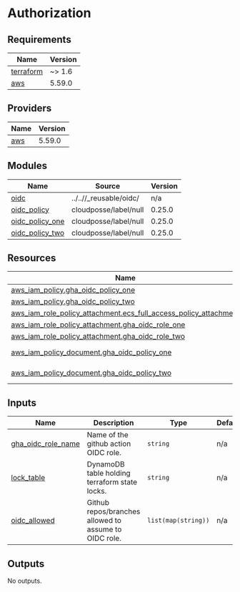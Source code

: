 # Authorization

<!-- BEGIN_TF_DOCS -->
## Requirements

| Name | Version |
|------|---------|
| <a name="requirement_terraform"></a> [terraform](#requirement\_terraform) | ~> 1.6 |
| <a name="requirement_aws"></a> [aws](#requirement\_aws) | 5.59.0 |

## Providers

| Name | Version |
|------|---------|
| <a name="provider_aws"></a> [aws](#provider\_aws) | 5.59.0 |

## Modules

| Name | Source | Version |
|------|--------|---------|
| <a name="module_oidc"></a> [oidc](#module\_oidc) | ../..//_reusable/oidc/ | n/a |
| <a name="module_oidc_policy"></a> [oidc\_policy](#module\_oidc\_policy) | cloudposse/label/null | 0.25.0 |
| <a name="module_oidc_policy_one"></a> [oidc\_policy\_one](#module\_oidc\_policy\_one) | cloudposse/label/null | 0.25.0 |
| <a name="module_oidc_policy_two"></a> [oidc\_policy\_two](#module\_oidc\_policy\_two) | cloudposse/label/null | 0.25.0 |

## Resources

| Name | Type |
|------|------|
| [aws_iam_policy.gha_oidc_policy_one](https://registry.terraform.io/providers/hashicorp/aws/5.59.0/docs/resources/iam_policy) | resource |
| [aws_iam_policy.gha_oidc_policy_two](https://registry.terraform.io/providers/hashicorp/aws/5.59.0/docs/resources/iam_policy) | resource |
| [aws_iam_role_policy_attachment.ecs_full_access_policy_attachment](https://registry.terraform.io/providers/hashicorp/aws/5.59.0/docs/resources/iam_role_policy_attachment) | resource |
| [aws_iam_role_policy_attachment.gha_oidc_role_one](https://registry.terraform.io/providers/hashicorp/aws/5.59.0/docs/resources/iam_role_policy_attachment) | resource |
| [aws_iam_role_policy_attachment.gha_oidc_role_two](https://registry.terraform.io/providers/hashicorp/aws/5.59.0/docs/resources/iam_role_policy_attachment) | resource |
| [aws_iam_policy_document.gha_oidc_policy_one](https://registry.terraform.io/providers/hashicorp/aws/5.59.0/docs/data-sources/iam_policy_document) | data source |
| [aws_iam_policy_document.gha_oidc_policy_two](https://registry.terraform.io/providers/hashicorp/aws/5.59.0/docs/data-sources/iam_policy_document) | data source |

## Inputs

| Name | Description | Type | Default | Required |
|------|-------------|------|---------|:--------:|
| <a name="input_gha_oidc_role_name"></a> [gha\_oidc\_role\_name](#input\_gha\_oidc\_role\_name) | Name of the github action OIDC role. | `string` | n/a | yes |
| <a name="input_lock_table"></a> [lock\_table](#input\_lock\_table) | DynamoDB table holding terraform state locks. | `string` | n/a | yes |
| <a name="input_oidc_allowed"></a> [oidc\_allowed](#input\_oidc\_allowed) | Github repos/branches allowed to assume to OIDC role. | `list(map(string))` | n/a | yes |

## Outputs

No outputs.
<!-- END_TF_DOCS -->
